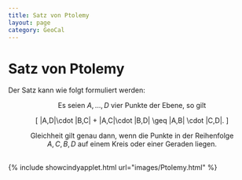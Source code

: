 ```yaml
---
title: Satz von Ptolemy
layout: page
category: GeoCal
---
```


# Satz von Ptolemy
Der Satz kann wie folgt formuliert werden:
<div align="center">

Es seien $A, \ldots, D$ vier Punkte der Ebene, so gilt

\[
|A,D|\cdot |B,C| + |A,C|\cdot |B,D| \geq |A,B| \cdot |C,D|.
\]

Gleichheit gilt genau dann, wenn die Punkte in der Reihenfolge <br/>
$A,C,B,D$ auf einem Kreis oder einer Geraden liegen.
</div>

<br/>
{% include showcindyapplet.html url="images/Ptolemy.html" %}

